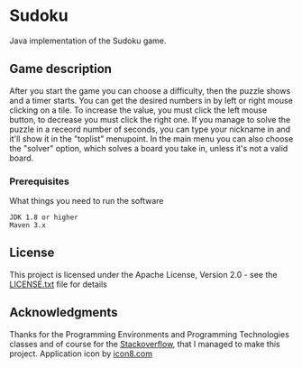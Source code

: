 # Sudoku

Java implementation of the Sudoku game.

## Game description

After you start the game you can choose a difficulty, then the puzzle shows and a timer starts.
You can get the desired numbers in by left or right mouse clicking on a tile.
To increase the value, you must click the left mouse button, to decrease you must click the right one.
If you manage to solve the puzzle in a receord number of seconds, you can type your nickname in and
it'll show it in the "toplist" menupoint.
In the main menu you can also choose the "solver" option, which solves a board you take in,
unless it's not a valid board.


### Prerequisites

What things you need to run the software

```
JDK 1.8 or higher
Maven 3.x
```

## License

This project is licensed under the Apache License, Version 2.0  - see the [LICENSE.txt](LICENSE.txt) file for details


## Acknowledgments

Thanks for the Programming Environments and Programming Technologies classes
and of course for the [Stackoverflow](https://stackoverflow.com/),
that I managed to make this project.
Application icon by [icon8.com](https://icons8.com/)